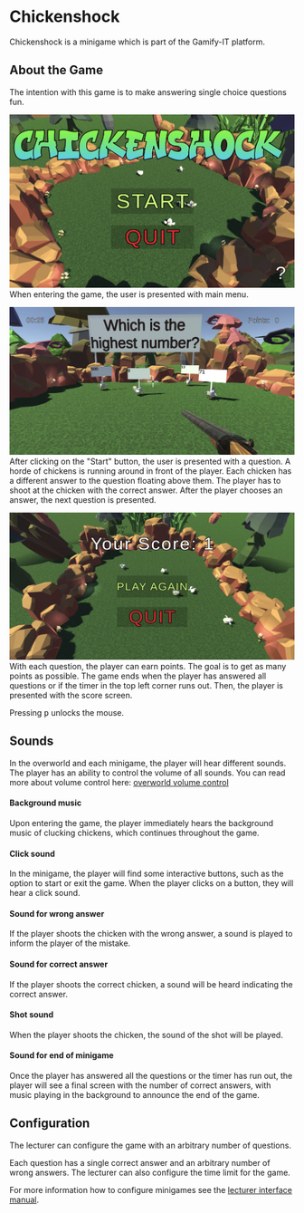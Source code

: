 # Chickenshock

Chickenshock is a minigame which is part of the Gamify-IT platform.

## About the Game

The intention with this game is to make answering single choice questions fun.

![main menu screenshot](assets/chickenshock-main-menu.webp)
When entering the game, the user is presented with main menu.

![game screenshot](assets/chickenshock-game.webp)
After clicking on the "Start" button, the user is presented with a question.
A horde of chickens is running around in front of the player.
Each chicken has a different answer to the question floating above them.
The player has to shoot at the chicken with the correct answer.
After the player chooses an answer, the next question is presented.

![end screen screenshot](assets/chickenshock-end-screen.webp)
With each question, the player can earn points.
The goal is to get as many points as possible.
The game ends when the player has answered all questions or if the timer in the top left corner runs out.
Then, the player is presented with the score screen.

Pressing <kbd>p</kbd> unlocks the mouse.

## Sounds

In the overworld and each minigame, the player will hear different sounds. The player has an ability to control the volume of all sounds. You can read more about volume control here: [overworld volume control](../overworld/README.md)

#### Background music

Upon entering the game, the player immediately hears the background music of clucking chickens, which continues throughout the game.

#### Click sound

In the minigame, the player will find some interactive buttons, such as the option to start or exit the game. When the player clicks on a button, they will hear a click sound.

#### Sound for wrong answer

If the player shoots the chicken with the wrong answer, a sound is played to inform the player of the mistake.

#### Sound for correct answer

If the player shoots the correct chicken, a sound will be heard indicating the correct answer.

#### Shot sound

When the player shoots the chicken, the sound of the shot will be played.

#### Sound for end of minigame

Once the player has answered all the questions or the timer has run out, the player will see a final screen with the number of correct answers, with music playing in the background to announce the end of the game.

## Configuration

The lecturer can configure the game with an arbitrary number of questions.

Each question has a single correct answer and an arbitrary number of wrong answers.
The lecturer can also configure the time limit for the game.

For more information how to configure minigames see the [lecturer interface manual](../lecturer-interface/README.md).
